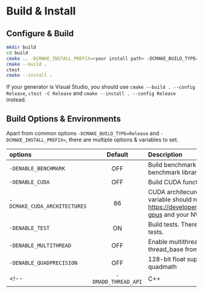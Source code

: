 Build & Install
===

Configure & Build
---

```bash
mkdir build
cd build
cmake .. -DCMAKE_INSTALL_PREFIX=<your install path> -DCMAKE_BUILD_TYPE=Release
cmake --build .
ctest
cmake --install .
```

If your generator is Visual Studio, you should use `cmake --build . --config Release`, `ctest -C Release` and `cmake --install . --config Release` instead.

Build Options & Environments
---

Apart from common options `-DCMAKE_BUILD_TYPE=Release` and `-DCMAKE_INSTALL_PREFIX=`, there are multiple options & variables to set.

| options | Default | Description | 
| :------ | :-----: | :---------- |
| `-DENABLE_BENCHMARK` | OFF | Build benchmark code. Requires benchmark library by Google |
| `-DENABLE_CUDA` | OFF | Build CUDA functions |
| `-DCMAKE_CUDA_ARCHITECTURES` | 86 | CUDA architecures code. This variable should refer to<br>https://developer.nvidia.com/cuda-gpus and your NVIDIA GPU model |
|`-DENABLE_TEST` | ON | Build tests. There are too many tests. |
| `-DENABLE_MULTITHREAD` | OFF | Enable multithread. Requires thread_base from my git repository |
| `-DENABLE_QUADPRECISION` | OFF | 128-bit float support from quadmath |
<!-- | `-DMADD_THREAD_API` | C++ | If your OS is Windows, suggest to switch to Windows<br>If your OS is Linux/Unix/MacOS, suggest to switch to pthread | -->